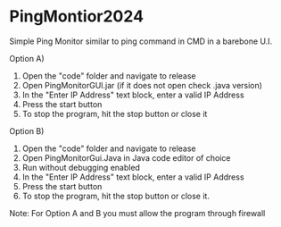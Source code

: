 # PingMontior2024
Simple Ping Monitor similar to ping command in CMD in a barebone U.I.

Option A)

1. Open the "code" folder and navigate to release
2. Open PingMonitorGUI.jar (if it does not open check .java version)
3. In the "Enter IP Address" text block, enter a valid IP Address
4. Press the start button
5. To stop the program, hit the stop button or close it

Option B)
1. Open the "code" folder and navigate to release
2. Open PingMonitorGui.Java in Java code editor of choice
3. Run without debugging enabled
4. In the "Enter IP Address" text block, enter a valid IP Address
5. Press the start button
6. To stop the program, hit the stop button or close it.


Note: For Option A and B you must allow the program through firewall
